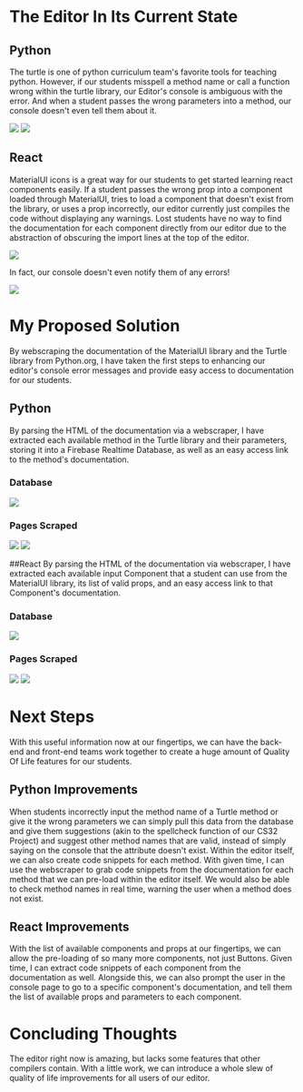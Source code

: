 # The Editor In Its Current State
## Python 
The turtle is one of python curriculum team's favorite tools for teaching python. However, if our students misspell a method name or call a function wrong within the turtle library, our Editor's console is ambiguous with the error. And when a student passes the wrong parameters into a method, our console doesn't even tell them about it.

![](./assets/python/badPython.png)
![](./assets/python/lefErrorConsole.png)
## React
MaterialUI icons is a great way for our students to get started learning react components easily. If a student passes the wrong prop into a component loaded through MaterialUI, tries to load a component that doesn't exist from the library, or uses a prop incorrectly, our editor currently just compiles the code without displaying any warnings. Lost students have no way to find the documentation for each component directly from our editor due to the abstraction of obscuring the import lines at the top of the editor.

![](./assets/react/incorrectReact.png)

In fact, our console doesn't even notify them of any errors!

![](./assets/react/incReactConsoleOutput.png)

# My Proposed Solution
By webscraping the documentation of the MaterialUI library and the Turtle library from Python.org, I have taken the first steps to enhancing our editor's console error messages and provide easy access to documentation for our students.
## Python
By parsing the HTML of the documentation via a webscraper, I have extracted each available method in the Turtle library and their parameters, storing it into a Firebase Realtime Database, as well as an easy access link to the method's documentation.
### Database
![](./assets/python/pythonUpgradeDB.png)

### Pages Scraped
![](./assets/python/methodsScraped.png)
![](./assets/python/parametersScraped.png)

##React
By parsing the HTML of the documentation via webscraper, I have extracted each available input Component that a student can use from the MaterialUI library, its list of valid props, and an easy access link to that Component's documentation. 
### Database
![](./assets/react/reactUpgradeDatabase.png)

### Pages Scraped
![](./assets/react/navbarPageScraped.png)
![](./assets/react/codeSnippetScraped.png)


# Next Steps
With this useful information now at our fingertips, we can have the back-end and front-end teams work together to create a huge amount of Quality Of Life features for our students.

## Python Improvements
When students incorrectly input the method name of a Turtle method or give it the wrong parameters we can simply pull this data from the database and give them suggestions (akin to the spellcheck function of our CS32 Project) and suggest other method names that are valid, instead of simply saying on the console that the attribute doesn't exist. Within the editor itself, we can also create code snippets for each method. With given time, I can use the webscraper to grab code snippets from the documentation for each method that we can pre-load within the editor itself. We would also be able to check method names in real time, warning the user when a method does not exist.

## React Improvements
With the list of available components and props at our fingertips, we can allow the pre-loading of so many more components, not just Buttons. Given time, I can extract code snippets of each component from the documentation as well. Alongside this, we can also prompt the user in the console page to go to a specific component's documentation, and tell them the list of available props and parameters to each component.

# Concluding Thoughts
The editor right now is amazing, but lacks some features that other compilers contain. With a little work, we can introduce a whole slew of quality of life improvements for all users of our editor.

